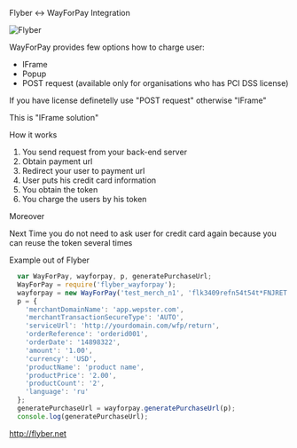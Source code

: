 Flyber <-> WayForPay Integration

![Flyber](http://res.cloudinary.com/nixar-work/image/upload/v1473975258/13268115_880281065449309_626424912755329334_o.jpg)


WayForPay provides few options how to charge user:

* IFrame
* Popup
* POST request (available only for organisations who has PCI DSS license)


If you have license definetelly use "POST request" otherwise "IFrame"

This is "IFrame solution"

How it works

1. You send request from your back-end server
2. Obtain payment url
3. Redirect your user to payment url
4. User puts his credit card information
5. You obtain the token
6. You charge the users by his token 

Moreover

Next Time you do not need to ask user for credit card again because you can reuse the token several times


Example out of Flyber
```Javascript
  var WayForPay, wayforpay, p, generatePurchaseUrl;
  WayForPay = require('flyber_wayforpay');
  wayforpay = new WayForPay('test_merch_n1', 'flk3409refn54t54t*FNJRET');
  p = {
    'merchantDomainName': 'app.wepster.com',
    'merchantTransactionSecureType': 'AUTO',
    'serviceUrl': 'http://yourdomain.com/wfp/return',
    'orderReference': 'orderid001',
    'orderDate': '14898322',
    'amount': '1.00',
    'currency': 'USD',
    'productName': 'product name',
    'productPrice': '2.00',
    'productCount': '2',
    'language': 'ru'
  };
  generatePurchaseUrl = wayforpay.generatePurchaseUrl(p);
  console.log(generatePurchaseUrl);

```

http://flyber.net